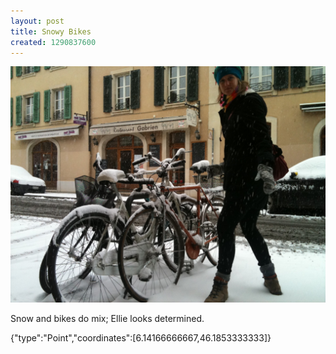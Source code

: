 ```yaml
---
layout: post
title: Snowy Bikes
created: 1290837600
---
```


![](/images/posts/snowy-bikes.JPG)

Snow and bikes do mix; Ellie looks determined.


<div class="location">
<span class="geojson">{"type":"Point","coordinates":[6.14166666667,46.1853333333]}</span>
</div>
